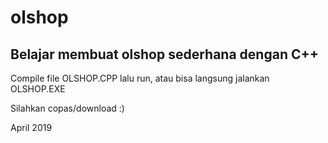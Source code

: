 # olshop
<h2>Belajar membuat olshop sederhana dengan C++</h2>

Compile file OLSHOP.CPP lalu run,
atau bisa langsung jalankan OLSHOP.EXE

Silahkan copas/download :)

April 2019

